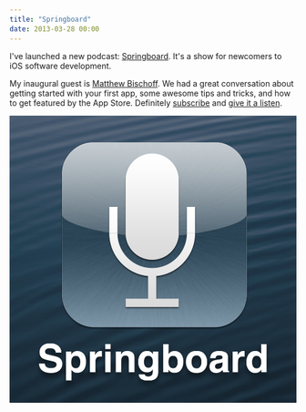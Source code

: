 ```yaml
---
title: "Springboard"
date: 2013-03-28 00:00
---
```


<import><p>I've launched a new podcast: <a href="http://springboardshow.com">Springboard</a>. It's a show for newcomers to iOS software development.</p>

<p>My inaugural guest is <a href="http://twitter.com/mb">Matthew Bischoff</a>. We had a great conversation about getting started with your first app, some awesome tips and tricks, and how to get featured by the App Store. Definitely <a href="http://springboardshow.com/?format=rss">subscribe</a> and <a href="http://springboardshow.com/episodes/1">give it a listen</a>.</p>
<img src="/img/import/blog/springboard/F847B3DBB6ED4A29AE133D64C418300E.jpg" class="img-responsive"></import>

<!-- more -->

